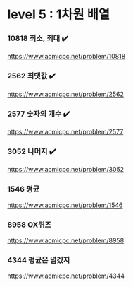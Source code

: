 level 5 : 1차원 배열
===

### 10818 최소, 최대 ✔️
https://www.acmicpc.net/problem/10818

### 2562 최댓값 ✔️
https://www.acmicpc.net/problem/2562

### 2577 숫자의 개수 ✔️
https://www.acmicpc.net/problem/2577

### 3052 나머지 ✔️
https://www.acmicpc.net/problem/3052

### 1546 평균
https://www.acmicpc.net/problem/1546

### 8958 OX퀴즈
https://www.acmicpc.net/problem/8958

### 4344 평균은 넘겠지
https://www.acmicpc.net/problem/4344
